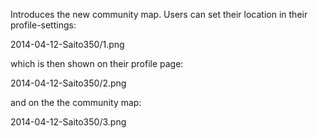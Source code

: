 <!--
title: Saito 3.5 released
template: whats-new
date: 2014-04-12
author: Schlaefer
-->

Introduces the new community map. Users can set their location in their profile-settings:

2014-04-12-Saito350/1.png

which is then shown on their profile page:

2014-04-12-Saito350/2.png


and on the the community map:

2014-04-12-Saito350/3.png